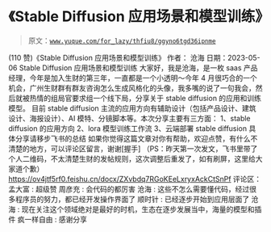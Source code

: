 # 《Stable Diffusion 应用场景和模型训练》

> 原文：[`www.yuque.com/for_lazy/thfiu8/ggyno6tgd36ipnme`](https://www.yuque.com/for_lazy/thfiu8/ggyno6tgd36ipnme)

<ne-h2 id="f17d22b6" data-lake-id="f17d22b6"><ne-heading-ext><ne-heading-anchor></ne-heading-anchor><ne-heading-fold></ne-heading-fold></ne-heading-ext><ne-heading-content><ne-text id="u87f11f99">(110 赞)《Stable Diffusion 应用场景和模型训练》</ne-text></ne-heading-content></ne-h2> <ne-p id="ufcdc3892" data-lake-id="ufcdc3892"><ne-text id="ud51055ef">作者： 沧海</ne-text></ne-p> <ne-p id="u8793b51f" data-lake-id="u8793b51f"><ne-text id="u83d992d5">日期：2023-05-06</ne-text></ne-p> <ne-p id="u58e31013" data-lake-id="u58e31013"><ne-text id="ubdcdf78e">Stable Diffusion 应用场景和模型训练</ne-text> <ne-text id="ue2cf8f27">大家好，我是沧海，是一枚 saas 产品经理，今年是加入生财的第三年，一直都是一个小透明～今年 4 月很巧合的一个机会，广州生财群有群友咨询怎么生成风格化的头像，我多嘴的说了一句我会，然后就被热情的组局官要求组一个线下局，分享关于 stable diffusion 的应用和训练模型。</ne-text> <ne-text id="u8ec0464a">目前 stable diffusion 主流的应用方向有辅助设计（包括产品设计、建筑设计、海报设计）、AI 模特、分镜脚本等。本次分享主要有三方面：</ne-text> <ne-text id="u8a435d03">1、stable diffusion 的应用方向</ne-text> <ne-text id="u925c46d6">2、lora 模型训练工作流</ne-text> <ne-text id="ub42444d5">3、云端部署 stable diffusion</ne-text> <ne-text id="u55680381">具体分享请移步飞书的总结</ne-text> <ne-text id="ueb10ef94">如果你觉得这篇文章对你有帮助，欢迎点赞，有什么不清楚的地方，可以评论区留言，谢谢[握手]</ne-text> <ne-text id="u99bee47c">（PS：昨天第一次发文，飞书里带了个人二维码，不太清楚生财的发帖规则，这次调整后重发了，如有刷屏，这里给大家道个歉）</ne-text>[<ne-text id="u7843dc03">https://ov4jtf5rf0.feishu.cn/docx/ZXvbdq7RGoKEeLxryxAckCtSnPf</ne-text>](https://ov4jtf5rf0.feishu.cn/docx/ZXvbdq7RGoKEeLxryxAckCtSnPf)</ne-p> <ne-hole id="u5d717f4f" data-lake-id="u5d717f4f"><ne-card data-card-name="hr" data-card-type="block" id="JCdEt" data-event-boundary="card"><ne-p id="u716731ba" data-lake-id="u716731ba"><ne-text id="ufaf908f8">评论区：</ne-text></ne-p> <ne-p id="ud386ee1f" data-lake-id="ud386ee1f"><ne-text id="u656424c3">孟大富 : 超级赞</ne-text> <ne-text id="ud4b65768">周彦充 : 会代码的都厉害</ne-text> <ne-text id="uce18c0af">沧海 : 这些不怎么需要懂代码，经过很多程序员的努力，都已经开发操作界面了</ne-text> <ne-text id="ub75f03d3">顺时针 : 已经逐步开始到应用层面了</ne-text> <ne-text id="uf5be714f">沧海 : 现在关注这个领域绝对是最好的时机，生态在逐步发展当中，海量的模型和插件</ne-text> <ne-text id="uf9b8f9b5">疯一样自由 : 感谢分享</ne-text></ne-p></ne-card></ne-hole>